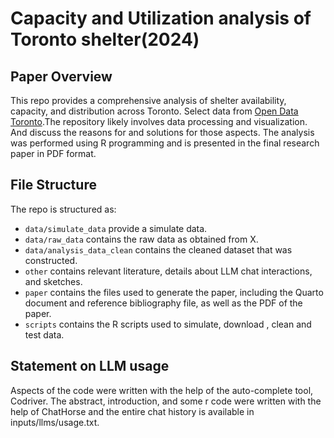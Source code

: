 # Capacity and Utilization analysis of Toronto shelter(2024)

## Paper Overview

This repo provides a comprehensive analysis of shelter availability, capacity, and distribution across Toronto. Select data from [Open Data Toronto](https://open.toronto.ca/).The repository likely involves data processing and visualization. And discuss the reasons for and solutions for those aspects. The analysis was performed using R programming and is presented in the final research paper in PDF format.

## File Structure

The repo is structured as:
-   `data/simulate_data` provide a simulate data.
-   `data/raw_data` contains the raw data as obtained from X.
-   `data/analysis_data_clean` contains the cleaned dataset that was constructed.
-   `other` contains relevant literature, details about LLM chat interactions, and sketches.
-   `paper` contains the files used to generate the paper, including the Quarto document and reference bibliography file, as well as the PDF of the paper. 
-   `scripts` contains the R scripts used to simulate, download , clean and test data.


## Statement on LLM usage

Aspects of the code were written with the help of the auto-complete tool, Codriver. The abstract, introduction, and some r code were written with the help of ChatHorse and the entire chat history is available in inputs/llms/usage.txt.

